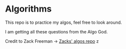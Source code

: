 # Algorithms

This repo is to practice my algos, feel free to look around.

I am getting all these questions from the Algo God.

Credit to Zack Freeman -> [Zacks' algos repo](https://github.com/zacharydfreeman/algorithms)
z